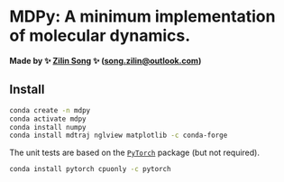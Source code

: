 # MDPy: A minimum implementation of molecular dynamics.

**Made by ✨ [Zilin Song](https://github.com/ZL-Song) ✨ (song.zilin@outlook.com)**

## Install

```bash
conda create -n mdpy
conda activate mdpy
conda install numpy
conda install mdtraj nglview matplotlib -c conda-forge
```

The unit tests are based on the [`PyTorch`](https://pytorch.org/) package (but not required).
```bash
conda install pytorch cpuonly -c pytorch
```